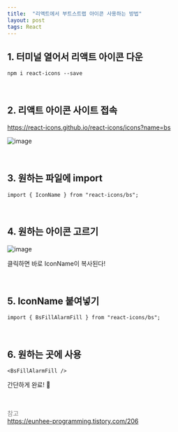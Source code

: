 ```yaml
---
title:  "리액트에서 부트스트랩 아이콘 사용하는 방법"
layout: post
tags: React
---
```


## 1. 터미널 열어서 리액트 아이콘 다운

```
npm i react-icons --save
```

<br>

## 2. 리액트 아이콘 사이트 접속

<a href="https://react-icons.github.io/react-icons/icons?name=bs">https://react-icons.github.io/react-icons/icons?name=bs</a>
<br>









![image](https://user-images.githubusercontent.com/108778921/193414849-0f7adecf-42a0-48ea-9835-6fab7f602f89.png)

<br>

## 3. 원하는 파일에 import

```
import { IconName } from "react-icons/bs";
```

<br>

## 4. 원하는 아이콘 고르기

![image](https://user-images.githubusercontent.com/108778921/193414939-a0b9af7f-3ddb-4e2f-b76a-245be5ff042a.png)

클릭하면 바로 IconName이 복사된다!<br>

<br>

## 5. IconName 붙여넣기

```
import { BsFillAlarmFill } from "react-icons/bs";
```

<br>

## 6. 원하는 곳에 사용

```
<BsFillAlarmFill />
```

간단하게 완료! 🤗

<br>

<span style="color:gray">참고</span><br>
<a href="https://eunhee-programming.tistory.com/206">https://eunhee-programming.tistory.com/206</a>

<br>
<br>
